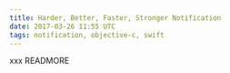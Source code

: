 ```yaml
---
title: Harder, Better, Faster, Stronger Notification
date: 2017-03-26 11:55 UTC
tags: notification, objective-c, swift
---
```


xxx
READMORE
